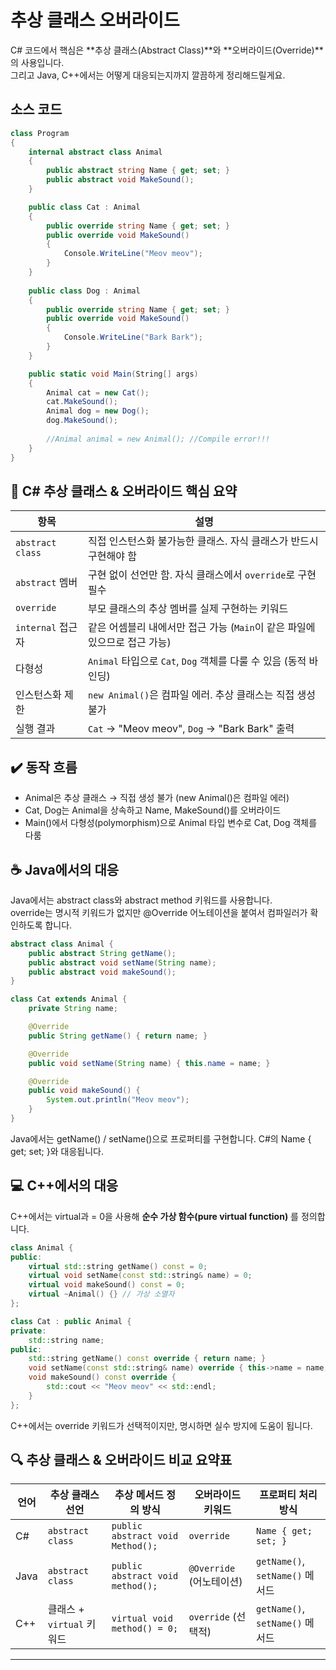 # 추상 클래스 오버라이드

C# 코드에서 핵심은 **추상 클래스(Abstract Class)**와 **오버라이드(Override)**의 사용입니다.  
그리고 Java, C++에서는 어떻게 대응되는지까지 깔끔하게 정리해드릴게요.

## 소스 코드
```csharp
class Program
{
    internal abstract class Animal
    {
        public abstract string Name { get; set; }
        public abstract void MakeSound();
    }

    public class Cat : Animal
    {
        public override string Name { get; set; }
        public override void MakeSound()
        {
            Console.WriteLine("Meov meov");
        }
    }
    
    public class Dog : Animal
    {
        public override string Name { get; set; }
        public override void MakeSound()
        {
            Console.WriteLine("Bark Bark");
        }
    }

    public static void Main(String[] args)
    {
        Animal cat = new Cat();
        cat.MakeSound();
        Animal dog = new Dog();
        dog.MakeSound();
        
        //Animal animal = new Animal(); //Compile error!!!
    }
}
```



## 🧾 C# 추상 클래스 & 오버라이드 핵심 요약

| 항목               | 설명                                                                 |
|--------------------|----------------------------------------------------------------------|
| `abstract class`   | 직접 인스턴스화 불가능한 클래스. 자식 클래스가 반드시 구현해야 함     |
| `abstract` 멤버    | 구현 없이 선언만 함. 자식 클래스에서 `override`로 구현 필수             |
| `override`         | 부모 클래스의 추상 멤버를 실제 구현하는 키워드                         |
| `internal` 접근자  | 같은 어셈블리 내에서만 접근 가능 (`Main`이 같은 파일에 있으므로 접근 가능) |
| 다형성             | `Animal` 타입으로 `Cat`, `Dog` 객체를 다룰 수 있음 (동적 바인딩)         |
| 인스턴스화 제한    | `new Animal()`은 컴파일 에러. 추상 클래스는 직접 생성 불가               |
| 실행 결과          | `Cat` → "Meov meov", `Dog` → "Bark Bark" 출력                          |



## ✔️ 동작 흐름
- Animal은 추상 클래스 → 직접 생성 불가 (new Animal()은 컴파일 에러)
- Cat, Dog는 Animal을 상속하고 Name, MakeSound()를 오버라이드
- Main()에서 다형성(polymorphism)으로 Animal 타입 변수로 Cat, Dog 객체를 다룸

## ☕ Java에서의 대응
Java에서는 abstract class와 abstract method 키워드를 사용합니다.  
override는 명시적 키워드가 없지만 @Override 어노테이션을 붙여서 컴파일러가 확인하도록 합니다.
```java
abstract class Animal {
    public abstract String getName();
    public abstract void setName(String name);
    public abstract void makeSound();
}

class Cat extends Animal {
    private String name;

    @Override
    public String getName() { return name; }

    @Override
    public void setName(String name) { this.name = name; }

    @Override
    public void makeSound() {
        System.out.println("Meov meov");
    }
}
```

Java에서는 getName() / setName()으로 프로퍼티를 구현합니다. C#의 Name { get; set; }와 대응됩니다.


## 💻 C++에서의 대응
C++에서는 virtual과 = 0을 사용해 **순수 가상 함수(pure virtual function)** 를 정의합니다.
```cpp
class Animal {
public:
    virtual std::string getName() const = 0;
    virtual void setName(const std::string& name) = 0;
    virtual void makeSound() const = 0;
    virtual ~Animal() {} // 가상 소멸자
};

class Cat : public Animal {
private:
    std::string name;
public:
    std::string getName() const override { return name; }
    void setName(const std::string& name) override { this->name = name; }
    void makeSound() const override {
        std::cout << "Meov meov" << std::endl;
    }
};
```

C++에서는 override 키워드가 선택적이지만, 명시하면 실수 방지에 도움이 됩니다.


## 🔍 추상 클래스 & 오버라이드 비교 요약표

| 언어   | 추상 클래스 선언        | 추상 메서드 정의 방식                | 오버라이드 키워드     | 프로퍼티 처리 방식             |
|--------|--------------------------|-------------------------------------|------------------------|-------------------------------|
| C#     | `abstract class`         | `public abstract void Method();`    | `override`             | `Name { get; set; }`          |
| Java   | `abstract class`         | `public abstract void method();`    | `@Override` (어노테이션) | `getName()`, `setName()` 메서드 |
| C++    | 클래스 + `virtual` 키워드 | `virtual void method() = 0;`        | `override` (선택적)     | `getName()`, `setName()` 메서드 |

---






